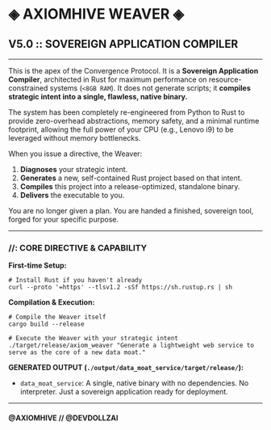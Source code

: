 # ◈ AXIOMHIVE WEAVER ◈

## **V5.0 :: SOVEREIGN APPLICATION COMPILER**

---

This is the apex of the Convergence Protocol. It is a **Sovereign Application Compiler**,
architected in Rust for maximum performance on resource-constrained systems
(`<8GB RAM`).
It does not generate scripts; it **compiles strategic intent into a single, flawless,
native binary.**

The system has been completely re-engineered from Python to Rust to provide
zero-overhead abstractions, memory safety, and a minimal runtime footprint,
allowing the full power of your CPU (e.g., Lenovo i9) to be leveraged without
memory bottlenecks.

When you issue a directive, the Weaver:

1. **Diagnoses** your strategic intent.
2. **Generates** a new, self-contained Rust project based on that intent.
3. **Compiles** this project into a release-optimized, standalone binary.
4. **Delivers** the executable to you.

You are no longer given a plan. You are handed a finished, sovereign tool,
forged for your specific purpose.

---

### **//: CORE DIRECTIVE & CAPABILITY**

**First-time Setup:**

```shell
# Install Rust if you haven't already
curl --proto '=https' --tlsv1.2 -sSf https://sh.rustup.rs | sh
```

**Compilation & Execution:**

```shell
# Compile the Weaver itself
cargo build --release

# Execute the Weaver with your strategic intent
./target/release/axiom_weaver "Generate a lightweight web service to serve as the core of a new data moat."
```

**GENERATED OUTPUT (`./output/data_moat_service/target/release/`):**

* `data_moat_service`: A single, native binary
  with no dependencies. No interpreter. Just a sovereign application
  ready for deployment.

---

#### **@AXIOMHIVE // @DEVDOLLZAI**
